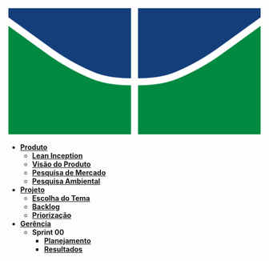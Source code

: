 <img src="assets/img/logoUnB.png" alt="Logo da UNB" />

- [**Produto**](_docs/produto/README.md)
  - [**Lean Inception**](_docs/produto/lean_inception.md)
  - [**Visão do Produto**](_docs/produto/visao_produto.md)
  - [**Pesquisa de Mercado**](_docs/produto/pesquisa_mercado.md)
  - [**Pesquisa Ambiental**](_docs/produto/pesquisa_ambiental.md)
- [**Projeto**](_docs/projeto/README.md)
  - [**Escolha do Tema**](_docs/projeto/themes_vote.md)
  - [**Backlog**](_docs/projeto/backlog.md)
  - [**Priorização**](_docs/projeto/priorizacao.md)
- [**Gerência**](_docs/gerência/README.md)
  - **Sprint 00**
    - [**Planejamento**](_docs/gerência/sprint0/plaining.md)
    - [**Resultados**](_docs/gerência/sprint0/results.md)
